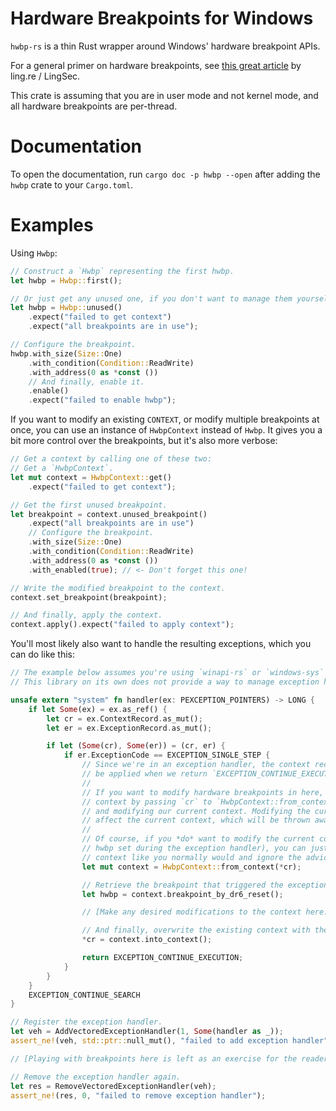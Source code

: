 Hardware Breakpoints for Windows
================================

`hwbp-rs` is a thin Rust wrapper around Windows' hardware breakpoint APIs.

For a general primer on hardware breakpoints, see [this great article](https://ling.re/hardware-breakpoints/) by ling.re / LingSec.

This crate is assuming that you are in user mode and not kernel mode, and all hardware breakpoints are per-thread.

Documentation
=============

To open the documentation, run `cargo doc -p hwbp --open` after adding the `hwbp` crate to your `Cargo.toml`.

Examples
========
Using `Hwbp`:
```rs
// Construct a `Hwbp` representing the first hwbp.
let hwbp = Hwbp::first();

// Or just get any unused one, if you don't want to manage them yourself.
let hwbp = Hwbp::unused()
    .expect("failed to get context")
    .expect("all breakpoints are in use");

// Configure the breakpoint.
hwbp.with_size(Size::One)
    .with_condition(Condition::ReadWrite)
    .with_address(0 as *const ())
    // And finally, enable it.
    .enable()
    .expect("failed to enable hwbp");
```

If you want to modify an existing `CONTEXT`, or modify multiple breakpoints at once, you can use an
instance of `HwbpContext` instead of `Hwbp`. It gives you a bit more control over the
breakpoints, but it's also more verbose:
```rs
// Get a context by calling one of these two:
// Get a `HwbpContext`.
let mut context = HwbpContext::get()
    .expect("failed to get context");

// Get the first unused breakpoint.
let breakpoint = context.unused_breakpoint()
    .expect("all breakpoints are in use")
    // Configure the breakpoint.
    .with_size(Size::One)
    .with_condition(Condition::ReadWrite)
    .with_address(0 as *const ())
    .with_enabled(true); // <- Don't forget this one!

// Write the modified breakpoint to the context.
context.set_breakpoint(breakpoint);

// And finally, apply the context.
context.apply().expect("failed to apply context");
```

You'll most likely also want to handle the resulting exceptions, which you can do like this:
```rs
// The example below assumes you're using `winapi-rs` or `windows-sys` or similar.
// This library on its own does not provide a way to manage exception handlers.

unsafe extern "system" fn handler(ex: PEXCEPTION_POINTERS) -> LONG {
    if let Some(ex) = ex.as_ref() {
        let cr = ex.ContextRecord.as_mut();
        let er = ex.ExceptionRecord.as_mut();

        if let (Some(cr), Some(er)) = (cr, er) {
            if er.ExceptionCode == EXCEPTION_SINGLE_STEP {
                // Since we're in an exception handler, the context record in `cr` is going to
                // be applied when we return `EXCEPTION_CONTINUE_EXECUTION`.
                //
                // If you want to modify hardware breakpoints in here, make sure to create the
                // context by passing `cr` to `HwbpContext::from_context` instead of capturing
                // and modifying our current context. Modifying the current context will only
                // affect the current context, which will be thrown away when `cr` is applied.
                //
                // Of course, if you *do* want to modify the current context (e.g. to have a
                // hwbp set during the exception handler), you can just retrieve the current
                // context like you normally would and ignore the advice above.
                let mut context = HwbpContext::from_context(*cr);

                // Retrieve the breakpoint that triggered the exception and reset `Dr6`.
                let hwbp = context.breakpoint_by_dr6_reset();

                // [Make any desired modifications to the context here.]

                // And finally, overwrite the existing context with the modified one.
                *cr = context.into_context();

                return EXCEPTION_CONTINUE_EXECUTION;
            }
        }
    }
    EXCEPTION_CONTINUE_SEARCH
}

// Register the exception handler.
let veh = AddVectoredExceptionHandler(1, Some(handler as _));
assert_ne!(veh, std::ptr::null_mut(), "failed to add exception handler");

// [Playing with breakpoints here is left as an exercise for the reader.]

// Remove the exception handler again.
let res = RemoveVectoredExceptionHandler(veh);
assert_ne!(res, 0, "failed to remove exception handler");
```
